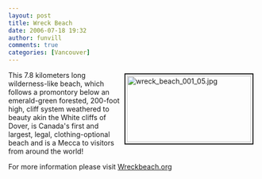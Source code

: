 ```yaml
---
layout: post
title: Wreck Beach
date: 2006-07-18 19:32
author: funvill
comments: true
categories: [Vancouver]
---
```

<a href="http://blog.abluestar.com/public/uploads/2006/07/wreck_beach_001_05.jpg" rel="lightbox"><img src="http://blog.abluestar.com/public/uploads/2006/07/.thumbs/.wreck_beach_001_05.jpg" alt="wreck_beach_001_05.jpg" title="wreck_beach_001_05.jpg" style="margin: 5px 10px; padding: 3px" align="right" border="2" height="133" width="250" /></a>
This 7.8 kilometers long wilderness-like beach, which follows a promontory below an emerald-green forested, 200-foot high, cliff system weathered to beauty akin the White cliffs of Dover, is Canada's first and largest, legal, clothing-optional beach and is a Mecca to visitors from around the world!

For more information please visit
<a href="http://www.wreckbeach.org/">Wreckbeach.org</a>
